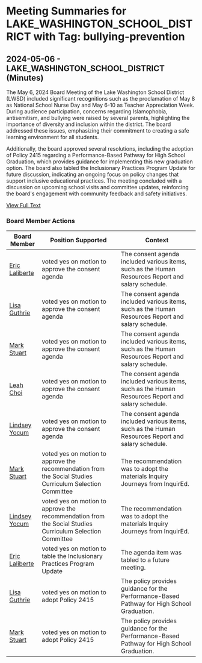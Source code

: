 # Meeting Summaries for LAKE_WASHINGTON_SCHOOL_DISTRICT with Tag: bullying-prevention

## 2024-05-06 - LAKE_WASHINGTON_SCHOOL_DISTRICT (Minutes)

The May 6, 2024 Board Meeting of the Lake Washington School District (LWSD) included significant recognitions such as the proclamation of May 8 as National School Nurse Day and May 6-10 as Teacher Appreciation Week. During audience participation, concerns regarding Islamophobia, antisemitism, and bullying were raised by several parents, highlighting the importance of diversity and inclusion within the district. The board addressed these issues, emphasizing their commitment to creating a safe learning environment for all students. 

Additionally, the board approved several resolutions, including the adoption of Policy 2415 regarding a Performance-Based Pathway for High School Graduation, which provides guidance for implementing this new graduation option. The board also tabled the Inclusionary Practices Program Update for future discussion, indicating an ongoing focus on policy changes that support inclusive educational practices. The meeting concluded with a discussion on upcoming school visits and committee updates, reinforcing the board's engagement with community feedback and safety initiatives.

[View Full Text](https://raw.githubusercontent.com/VoronoiPerspectives/WashingtonStateSchoolBoardExplorer/refs/heads/main/data/countries/usa/states/wa/counties/king/school_boards/lake_washington_school_district/2024/processed/2024-05-06-minutes.txt)

### Board Member Actions

| Board Member | Position Supported | Context |
|--------------|--------------------|---------|
| [Eric Laliberte](board_member_138.md) | voted yes on motion to approve the consent agenda | The consent agenda included various items, such as the Human Resources Report and salary schedule. |
| [Lisa Guthrie](board_member_136.md) | voted yes on motion to approve the consent agenda | The consent agenda included various items, such as the Human Resources Report and salary schedule. |
| [Mark Stuart](board_member_139.md) | voted yes on motion to approve the consent agenda | The consent agenda included various items, such as the Human Resources Report and salary schedule. |
| [Leah Choi](board_member_135.md) | voted yes on motion to approve the consent agenda | The consent agenda included various items, such as the Human Resources Report and salary schedule. |
| [Lindsey Yocum](board_member_137.md) | voted yes on motion to approve the consent agenda | The consent agenda included various items, such as the Human Resources Report and salary schedule. |
| [Mark Stuart](board_member_139.md) | voted yes on motion to approve the recommendation from the Social Studies Curriculum Selection Committee | The recommendation was to adopt the materials Inquiry Journeys from InquirEd. |
| [Lindsey Yocum](board_member_137.md) | voted yes on motion to approve the recommendation from the Social Studies Curriculum Selection Committee | The recommendation was to adopt the materials Inquiry Journeys from InquirEd. |
| [Eric Laliberte](board_member_138.md) | voted yes on motion to table the Inclusionary Practices Program Update | The agenda item was tabled to a future meeting. |
| [Lisa Guthrie](board_member_136.md) | voted yes on motion to adopt Policy 2415 | The policy provides guidance for the Performance-Based Pathway for High School Graduation. |
| [Mark Stuart](board_member_139.md) | voted yes on motion to adopt Policy 2415 | The policy provides guidance for the Performance-Based Pathway for High School Graduation. |

